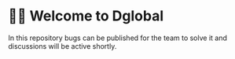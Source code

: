 <h1>👋🏻 Welcome to Dglobal</h1>
In this repository bugs can be published for the team to solve it and discussions will be active shortly.

